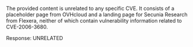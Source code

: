 The provided content is unrelated to any specific CVE. It consists of a placeholder page from OVHcloud and a landing page for Secunia Research from Flexera, neither of which contain vulnerability information related to CVE-2006-3680.

Response: UNRELATED